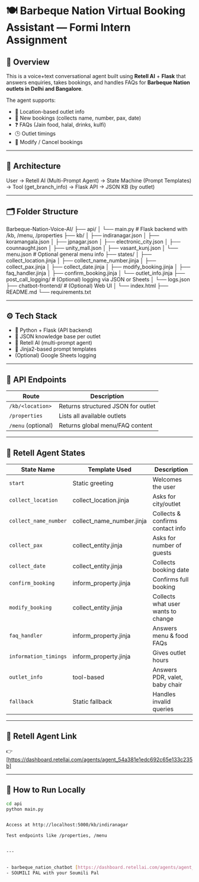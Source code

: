 # 🍽️ Barbeque Nation Virtual Booking Assistant — Formi Intern Assignment

## 📌 Overview

This is a voice+text conversational agent built using **Retell AI** + **Flask** that answers enquiries, takes bookings, and handles FAQs for **Barbeque Nation outlets in Delhi and Bangalore**.

The agent supports:
- 📍 Location-based outlet info
- 📅 New bookings (collects name, number, pax, date)
- ❓ FAQs (Jain food, halal, drinks, kulfi)
- 🕒 Outlet timings
- 🔁 Modify / Cancel bookings

---

## 🧠 Architecture

User → Retell AI (Multi-Prompt Agent)
→ State Machine (Prompt Templates)
→ Tool (get_branch_info) → Flask API → JSON KB (by outlet)


---

## 🗂️ Folder Structure

Barbeque-Nation-Voice-AI/
├── api/
│ └── main.py # Flask backend with /kb, /menu, /properties
├── kb/
│ ├── indiranagar.json
│ ├── koramangala.json
│ ├── jpnagar.json
│ ├── electronic_city.json
│ ├── counnaught.json
│ ├── unity_mall.json
│ ├── vasant_kunj.json
│ └── menu.json # Optional general menu info
├── states/
│ ├── collect_location.jinja
│ ├── collect_name_number.jinja
│ ├── collect_pax.jinja
│ ├── collect_date.jinja
│ ├── modify_booking.jinja
│ ├── faq_handler.jinja
│ ├── confirm_booking.jinja
│ └── outlet_info.jinja
├── post_call_logging/ # (Optional) logging via JSON or Sheets
│ └── logs.json
├── chatbot-frontend/ # (Optional) Web UI
│ └── index.html
├── README.md
└── requirements.txt


---

## ⚙️ Tech Stack

- 🐍 Python + Flask (API backend)
- 🧾 JSON knowledge base per outlet
- 🔁 Retell AI (multi-prompt agent)
- 🧠 Jinja2-based prompt templates
- (Optional) Google Sheets logging

---

## 🧾 API Endpoints

| Route                    | Description                            |
|--------------------------|----------------------------------------|
| `/kb/<location>`         | Returns structured JSON for outlet     |
| `/properties`            | Lists all available outlets            |
| `/menu` (optional)       | Returns global menu/FAQ content        |

---

## 🧠 Retell Agent States

| State Name            | Template Used           | Description                        |
|-----------------------|-------------------------|------------------------------------|
| `start`               | Static greeting         | Welcomes the user                  |
| `collect_location`    | collect_location.jinja  | Asks for city/outlet               |
| `collect_name_number` | collect_name_number.jinja | Collects & confirms contact info |
| `collect_pax`         | collect_entity.jinja    | Asks for number of guests          |
| `collect_date`        | collect_entity.jinja    | Collects booking date              |
| `confirm_booking`     | inform_property.jinja   | Confirms full booking              |
| `modify_booking`      | collect_entity.jinja    | Collects what user wants to change |
| `faq_handler`         | inform_property.jinja   | Answers menu & food FAQs           |
| `information_timings` | inform_property.jinja   | Gives outlet hours                 |
| `outlet_info`         | tool-based              | Answers PDR, valet, baby chair     |
| `fallback`            | Static fallback         | Handles invalid queries            |

---

## 🔗 Retell Agent Link

👉 [https://dashboard.retellai.com/agents/agent_54a381e1edc692c65e133c235b]

---

## 🧪 How to Run Locally

```bash
cd api
python main.py


Access at http://localhost:5000/kb/indiranagar

Test endpoints like /properties, /menu


---


- barbeque_nation_chatbot [https://dashboard.retellai.com/agents/agent_54a381e1edc692c65e133c235b]
- SOUMILI PAL with your Soumili Pal


